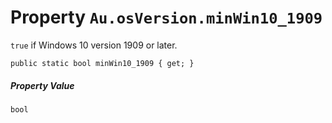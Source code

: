 # Property `Au.osVersion.minWin10_1909`

`true` if Windows 10 version 1909 or later.

```
public static bool minWin10_1909 { get; }
```

##### Property Value

`bool`